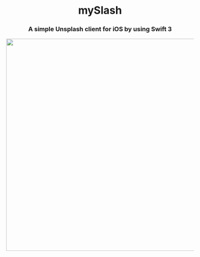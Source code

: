 <h1 align = "center"> mySlash </h1>  

<h3 align = "center"> A simple Unsplash client for iOS by using Swift 3 </h3>  

<div align="center"><img src="https://github.com/hazdzz/mySplash/blob/master/mySplash_app_demo_video.gif"  widht="320" height="568"></div>
